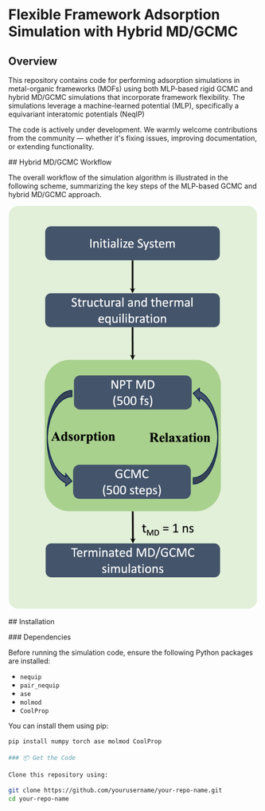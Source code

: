 # Flexible Framework Adsorption Simulation with Hybrid MD/GCMC

## Overview

This repository contains code for performing adsorption simulations in metal-organic frameworks (MOFs) using both MLP-based rigid GCMC and hybrid MD/GCMC simulations that incorporate framework flexibility. The simulations leverage a machine-learned potential (MLP), specifically a equivariant interatomic potentials (NeqIP)

The code is actively under development. We warmly welcome contributions from the community — whether it's fixing issues, improving documentation, or extending functionality.

## Hybrid MD/GCMC Workflow

The overall workflow of the simulation algorithm is illustrated in the following scheme, summarizing the key steps of the MLP-based GCMC and hybrid MD/GCMC approach.

<img src="md_gmcm_workflow.png" alt="Hybrid MD/GCMC Workflow" width="500"/>

## Installation

### Dependencies


Before running the simulation code, ensure the following Python packages are installed:

- `nequip`
- `pair_nequip`
- `ase`
- `molmod`
- `CoolProp`

You can install them using pip:

```bash
pip install numpy torch ase molmod CoolProp

### 📦 Get the Code

Clone this repository using:
```

```bash
git clone https://github.com/yourusername/your-repo-name.git
cd your-repo-name
```
